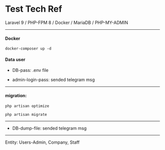 # Test Tech Ref
Laravel 9 / PHP-FPM 8 / Docker / MariaDB /  PHP-MY-ADMIN

---

#### Docker

```docker-composer up -d```

#### Data user

* DB-pass: .env file

* admin-login-pass: sended telegram msg

---
#### migration:

```php artisan optimize```

```php artisan migrate```

---
* DB-dump-file: sended telegram msg

---

Entity: Users-Admin, Company, Staff
